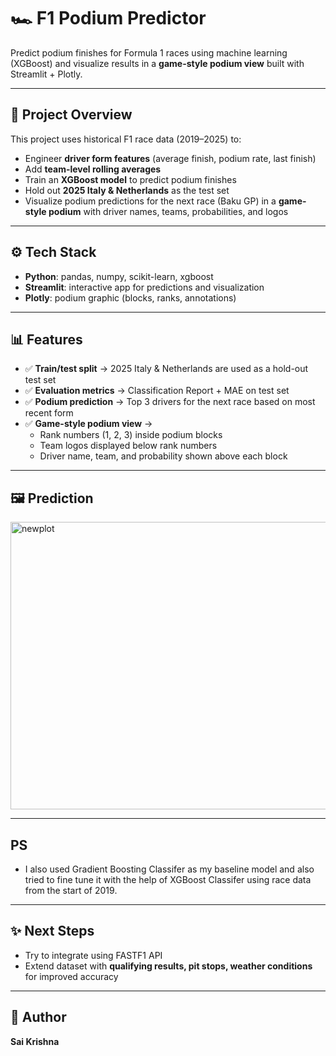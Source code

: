 # 🏎️ F1 Podium Predictor

Predict podium finishes for Formula 1 races using machine learning (XGBoost) and visualize results in a **game-style podium view** built with Streamlit + Plotly.

---

## 📌 Project Overview
This project uses historical F1 race data (2019–2025) to:
- Engineer **driver form features** (average finish, podium rate, last finish)  
- Add **team-level rolling averages**  
- Train an **XGBoost model** to predict podium finishes  
- Hold out **2025 Italy & Netherlands** as the test set  
- Visualize podium predictions for the next race (Baku GP) in a **game-style podium** with driver names, teams, probabilities, and logos  

---

## ⚙️ Tech Stack
- **Python**: pandas, numpy, scikit-learn, xgboost  
- **Streamlit**: interactive app for predictions and visualization  
- **Plotly**: podium graphic (blocks, ranks, annotations)  

---
## 📊 Features
- ✅ **Train/test split** → 2025 Italy & Netherlands are used as a hold-out test set  
- ✅ **Evaluation metrics** → Classification Report + MAE on test set  
- ✅ **Podium prediction** → Top 3 drivers for the next race based on most recent form  
- ✅ **Game-style podium view** →  
  - Rank numbers (1, 2, 3) inside podium blocks  
  - Team logos displayed below rank numbers  
  - Driver name, team, and probability shown above each block  

---

## 🖼️ Prediction


<img width="704" height="460" alt="newplot" src="https://github.com/user-attachments/assets/a4a7d78e-4227-4010-9df4-e34b2135ee9d" />


---
## PS
- I also used Gradient Boosting Classifer as my baseline model and also tried to fine tune it with the help of XGBoost Classifer using race data from the start of 2019. 

---

## ✨ Next Steps
- Try to integrate using FASTF1 API
- Extend dataset with **qualifying results, pit stops, weather conditions** for improved accuracy  

---

## 👤 Author
**Sai Krishna**  

